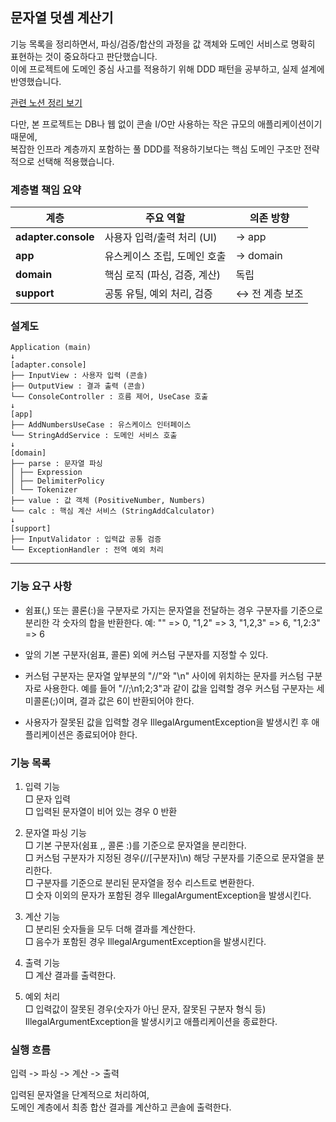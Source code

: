 ## 문자열 덧셈 계산기


기능 목록을 정리하면서, 파싱/검증/합산의 과정을 값 객체와 도메인 서비스로 명확히 표현하는 것이 중요하다고 판단했습니다.  
이에 프로젝트에 도메인 중심 사고를 적용하기 위해 DDD 패턴을 공부하고, 실제 설계에 반영했습니다.

[관련 노션 정리 보기](https://luxurious-chipmunk-025.notion.site/Domain-Driven-Design-2915b55d8980806db665d2bfbd412048?pvs=74)

다만, 본 프로젝트는 DB나 웹 없이 콘솔 I/O만 사용하는 작은 규모의 애플리케이션이기 때문에,  
복잡한 인프라 계층까지 포함하는 풀 DDD를 적용하기보다는 핵심 도메인 구조만 전략적으로 선택해 적용했습니다. 





### 계층별 책임 요약 
| 계층 | 주요 역할 | 의존 방향 |
|------|-----------|-----------|
| **adapter.console** | 사용자 입력/출력 처리 (UI) | → app |
| **app** | 유스케이스 조립, 도메인 호출 | → domain |
| **domain** | 핵심 로직 (파싱, 검증, 계산) | 독립  |
| **support** | 공통 유틸, 예외 처리, 검증 | ↔ 전 계층 보조 |



### 설계도 
```
Application (main)
↓
[adapter.console]
├── InputView : 사용자 입력 (콘솔)
├── OutputView : 결과 출력 (콘솔)
└── ConsoleController : 흐름 제어, UseCase 호출
↓
[app]
├── AddNumbersUseCase : 유스케이스 인터페이스
└── StringAddService : 도메인 서비스 호출
↓
[domain]
├── parse : 문자열 파싱
│ ├── Expression
│ ├── DelimiterPolicy
│ └── Tokenizer
├── value : 값 객체 (PositiveNumber, Numbers)
└── calc : 핵심 계산 서비스 (StringAddCalculator)
↓
[support]
├── InputValidator : 입력값 공통 검증
└── ExceptionHandler : 전역 예외 처리  
```
---

### 기능 요구 사항
- 쉼표(,) 또는 콜론(:)을 구분자로 가지는 문자열을 전달하는 경우 구분자를 기준으로 분리한 각 숫자의 합을 반환한다. 
예: "" => 0, "1,2" => 3, "1,2,3" => 6, "1,2:3" => 6 

- 앞의 기본 구분자(쉼표, 콜론) 외에 커스텀 구분자를 지정할 수 있다. 

- 커스텀 구분자는 문자열 앞부분의 "//"와 "\n" 사이에 위치하는 문자를 커스텀 구분자로 사용한다. 
예를 들어 "//;\n1;2;3"과 같이 값을 입력할 경우 커스텀 구분자는 세미콜론(;)이며, 결과 값은 6이 반환되어야 한다. 

- 사용자가 잘못된 값을 입력할 경우 IllegalArgumentException을 발생시킨 후 애플리케이션은 종료되어야 한다.

### 기능 목록

1. 입력 기능<br/>
  □ 문자 입력 <br/>
  □ 입력된 문자열이 비어 있는 경우 0 반환


3. 문자열 파싱 기능<br/>
  □ 기본 구분자(쉼표 ,, 콜론 :)를 기준으로 문자열을 분리한다.<br/>
  □ 커스텀 구분자가 지정된 경우(//[구분자]\n) 해당 구분자를 기준으로 문자열을 분리한다.<br/>
  □ 구분자를 기준으로 분리된 문자열을 정수 리스트로 변환한다.<br/>
  □ 숫자 이외의 문자가 포함된 경우 IllegalArgumentException을 발생시킨다.<br/>


5. 계산 기능<br/>
  □ 분리된 숫자들을 모두 더해 결과를 계산한다.<br/>
  □ 음수가 포함된 경우 IllegalArgumentException을 발생시킨다.	<br/>


7. 출력 기능<br/>
  □ 계산 결과를 출력한다.<br/>


9. 예외 처리 <br/>
  □ 입력값이 잘못된 경우(숫자가 아닌 문자, 잘못된 구분자 형식 등) IllegalArgumentException을 발생시키고 애플리케이션을 종료한다.<br/>



### 실행 흐름 
입력 -> 파싱 -> 계산 -> 출력

입력된 문자열을 단계적으로 처리하여,  
도메인 계층에서 최종 합산 결과를 계산하고 콘솔에 출력한다.
